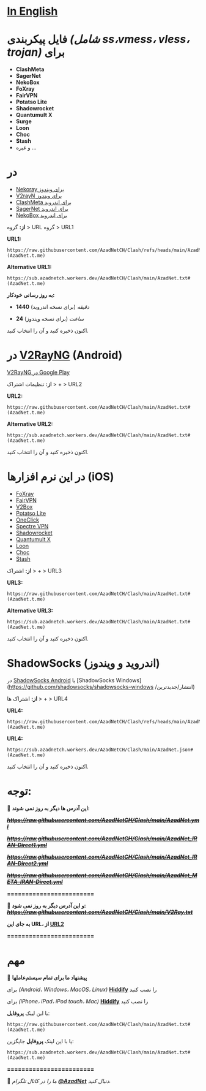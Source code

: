 # [In English](https://github.com/AzadNetCH/Clash/blob/main/README.md)

# **فایل پیکربندی** *(شامل ss،vmess، vless، trojan)* **برای**
 - **ClashMeta**
 - **SagerNet**
 - **NekoBox**
 - **FoXray**
 - **FairVPN**
 - **Potatso Lite**
 - **Shadowrocket**
 - **Quantumult X**
 - **Surge**
 - **Loon**
 - **Choc**
 - **Stash**
 - و غیره ...


 # در 
 - [Nekoray برای ویندوز](https://github.com/MatsuriDayo/nekoray/releases/latest)
 - [V2rayN برای ویندوز](https://github.com/2dust/v2rayN/releases/latest)
 - [ClashMeta برای اندروید](https://github.com/MetaCubeX/ClashMetaForAndroid/releases)
 - [SagerNet برای اندروید](https://github.com/SagerNet/SagerNet/releases/latest)
 - [NekoBox برای اندروید](https://github.com/MatsuriDayo/NekoBoxForAndroid/releases/latest) 

 **از:**
 گروه > URL گروه > URL1

 **URL1:** 
 ```
 https://raw.githubusercontent.com/AzadNetCH/Clash/refs/heads/main/AzadNet.txt#(AzadNet.t.me)
 ```
**Alternative URL1:** 
 ```
 https://sub.azadnetch.workers.dev/AzadNetCH/Clash/main/AzadNet.txt#(AzadNet.t.me)
 ```

 **به روز رسانی خودکار:**

 - **1440** *دقیقه* (برای نسخه اندروید)

 - **24** *ساعت* (برای نسخه ویندوز)

 اکنون ذخیره کنید و آن را انتخاب کنید.


 # در [V2RayNG](https://github.com/2dust/v2rayNG/releases) (Android)
 [V2RayNG در Google Play](https://play.google.com/store/apps/details?id=com.v2ray.ang) 

 **از:**
 تنظیمات اشتراک > + > URL2

 **URL2:**
 ```
 https://raw.githubusercontent.com/AzadNetCH/Clash/main/AzadNet.txt#(AzadNet.t.me)
 ```
 **Alternative URL2:**
 ```
 https://sub.azadnetch.workers.dev/AzadNetCH/Clash/main/AzadNet.txt#(AzadNet.t.me)
 ```
 اکنون ذخیره کنید و آن را انتخاب کنید.


 # در این نرم افزارها (iOS)
 - [FoXray](https://apps.apple.com/us/app/foxray/id6448898396)
 - [FairVPN](https://apps.apple.com/us/app/fair-vpn/id1533873488)
 - [V2Box](https://apps.apple.com/us/app/v2box-v2ray-client/id6446814690)
 - [Potatso Lite](https://apps.apple.com/us/app/potatso-lite/id1239860606)
 - [OneClick](https://apps.apple.com/us/app/oneclick-safe-easy-fast/id1545555197)
 - [Spectre VPN](https://apps.apple.com/us/app/spectre-vpn/id1508712998)
 - [Shadowrocket](https://apps.apple.com/fr/app/shadowrocket/id932747118)
 - [Quantumult X](https://apps.apple.com/us/app/quantumult-x/id1443988620?ls=1)
 - [Loon](https://apps.apple.com/us/app/loon/id1373567447)
 - [Choc](https://apps.apple.com/us/app/choc/id1582542227)
 - [Stash](https://apps.apple.com/us/app/stash-proxy-utility/id1596063349)

 **از:**
 اشتراک > + > URL3

 **URL3:**
 ```
 https://raw.githubusercontent.com/AzadNetCH/Clash/main/AzadNet.txt#(AzadNet.t.me)
 ```
**Alternative URL3:**
 ```
 https://sub.azadnetch.workers.dev/AzadNetCH/Clash/main/AzadNet.txt#(AzadNet.t.me)
 ```
 اکنون ذخیره کنید و آن را انتخاب کنید.


 # ShadowSocks (اندروید و ویندوز) 
 در [ShadowSocks Android](https://play.google.com/store/apps/details?id=com.github.shadowsocks) یا [ShadowSocks Windows](https://github.com/shadowsocks/shadowsocks-windows  /انتشار/جدیدترین) 

 **از:**
 اشتراک ها > + > URL4

 **URL4:**
 ```
 https://raw.githubusercontent.com/AzadNetCH/Clash/refs/heads/main/AzadNet.json#(AzadNet.t.me)
 ```
 **URL4:**
 ```
 https://sub.azadnetch.workers.dev/AzadNetCH/Clash/main/AzadNet.json#(AzadNet.t.me)
 ```
 اکنون ذخیره کنید و آن را انتخاب کنید.
 

 # **توجه:**

 🔴 **این آدرس ها دیگر به روز نمی شوند:**

 ***~~https://raw.githubusercontent.com/AzadNetCH/Clash/main/AzadNet.yml~~***

 ***~~https://raw.githubusercontent.com/AzadNetCH/Clash/main/AzadNet_IRAN-Direct1.yml~~***

 ***~~https://raw.githubusercontent.com/AzadNetCH/Clash/main/AzadNet_IRAN-Direct2.yml~~***

 ***~~https://raw.githubusercontent.com/AzadNetCH/Clash/main/AzadNet_META_IRAN-Direct.yml~~***

 **========================**

 🔴 **و این آدرس دیگر به روز نمی شود:**
 ***~~https://raw.githubusercontent.com/AzadNetCH/Clash/main/V2Ray.txt~~***

 **به جای این URL، از [URL2](https://raw.githubusercontent.com/AzadNetCH/Clash/main/AzadNet_iOS.txt "https://raw.githubusercontent.com/AzadNetCH/Clash/main/AzadNet_iOS استفاده کنید  txt")**

 **========================**

 # مهم
 🚨 **پیشنهاد ما برای تمام سیستم‌عاملها**

 برای *(Android، Windows، MacOS، Linux)* **[Hiddify](https://github.com/hiddify/hiddify-next/releases/latest)** را نصب کنید

 برای *(iPhone، iPad، iPod touch، Mac)* **[Hiddify](https://apps.apple.com/us/app/hiddify-proxy-vpn/id6596777532)** را نصب کنید

 با این لینک **پروفایل**:
 ```
 https://raw.githubusercontent.com/AzadNetCH/Clash/main/AzadNet.txt#(AzadNet.t.me)
 ```
یا با این لینک **پروفایل** جایگزین:
 ```
 https://sub.azadnetch.workers.dev/AzadNetCH/Clash/main/AzadNet.txt#(AzadNet.t.me)
 ```

 **========================**

 👑 *ما را در کانال تلگرام **[@AzadNet](https://t.me/AzadNet)** دنبال کنید.*
